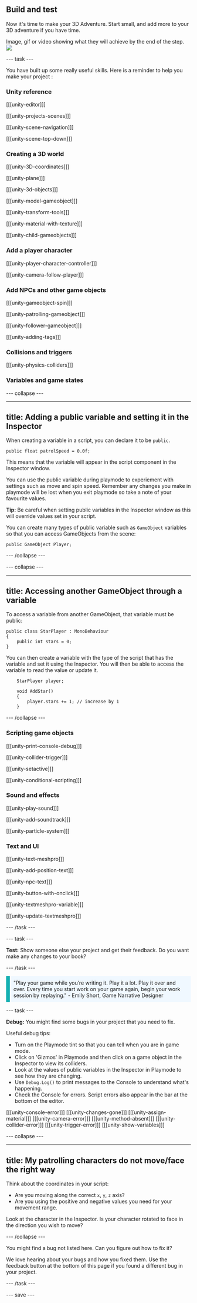 ## Build and test

Now it's time to make your 3D Adventure. Start small, and add more to your 3D adventure if you have time.

Image, gif or video showing what they will achieve by the end of the step. ![](images/image.png)


--- task ---

You have built up some really useful skills. Here is a reminder to help you make your project : 

### Unity reference

[[[unity-editor]]]

[[[unity-projects-scenes]]]

[[[unity-scene-navigation]]]

[[[unity-scene-top-down]]]


### Creating a 3D world

[[[unity-3D-coordinates]]]

[[[unity-plane]]]

[[[unity-3d-objects]]]

[[[unity-model-gameobject]]]

[[[unity-transform-tools]]]

[[[unity-material-with-texture]]]

[[[unity-child-gameobjects]]]


### Add a player character

[[[unity-player-character-controller]]]

[[[unity-camera-follow-player]]]


### Add NPCs and other game objects

[[[unity-gameobject-spin]]]

[[[unity-patrolling-gameobject]]]

[[[unity-follower-gameobject]]]

[[[unity-adding-tags]]]


### Collisions and triggers

[[[unity-physics-colliders]]]


### Variables and game states

--- collapse ---

---
title: Adding a public variable and setting it in the Inspector
---

When creating a variable in a script, you can declare it to be `public`. 

```
public float patrolSpeed = 0.0f;
```

This means that the variable will appear in the script component in the Inspector window. 

You can use the public variable during playmode to experiement with settings such as move and spin speed. Remember any changes you make in playmode will be lost when you exit playmode so take a note of your favourite values. 

**Tip:** Be careful when setting public variables in the Inspector window as this will override values set in your script. 

You can create many types of public variable such as `GameObject` variables so that you can access GameObjects from the scene:

```
public GameObject Player;
```

--- /collapse ---

--- collapse ---

---
title: Accessing another GameObject through a variable
---

To access a variable from another GameObject, that variable must be public:

```
public class StarPlayer : MonoBehaviour
{
    public int stars = 0; 
}
```

You can then create a variable with the type of the script that has the variable and set it using the Inspector. You will then be able to access the variable to read the value or update it. 

```
    StarPlayer player;

    void AddStar()
    {
        player.stars += 1; // increase by 1
    }

```

--- /collapse ---


### Scripting game objects

[[[unity-print-console-debug]]]

[[[unity-collider-trigger]]]

[[[unity-setactive]]]

[[[unity-conditional-scripting]]]


### Sound and effects

[[[unity-play-sound]]]

[[[unity-add-soundtrack]]]

[[[unity-particle-system]]]


### Text and UI

[[[unity-text-meshpro]]]

[[[unity-add-position-text]]]

[[[unity-npc-text]]]

[[[unity-button-with-onclick]]]

[[[unity-textmeshpro-variable]]]

[[[unity-update-textmeshpro]]]

--- /task ---



--- task ---

**Test:** Show someone else your project and get their feedback. Do you want make any changes to your book? 

--- /task ---

<p style="border-left: solid; border-width:10px; border-color: #0faeb0; background-color: aliceblue; padding: 10px;">"Play your game while you’re writing it. Play it a lot. Play it over and over. Every time you start work on your game again, begin your work session by replaying." - Emily Short, Game Narrative Designer</p>

--- task ---

**Debug:** You might find some bugs in your project that you need to fix. 

Useful debug tips:
- Turn on the Playmode tint so that you can tell when you are in game mode.
- Click on 'Gizmos' in Playmode and then click on a game object in the Inspector to view its colliders.
- Look at the values of public variables in the Inspector in Playmode to see how they are changing. 
- Use `Debug.Log()` to print messages to the Console to understand what's happening. 
- Check the Console for errors. Script errors also appear in the bar at the bottom of the editor. 

[[[unity-console-error]]]
[[[unity-changes-gone]]]
[[[unity-assign-material]]]
[[[unity-camera-error]]]
[[[unity-method-absent]]]
[[[unity-collider-error]]]
[[[unity-trigger-error]]]
[[[unity-show-variables]]]

--- collapse ---

---
title: My patrolling characters do not move/face the right way
---

Think about the coordinates in your script: 
+ Are you moving along the correct `x`, `y`, `z` axis? 
+ Are you using the positive and negative values you need for your movement range.

Look at the character in the Inspector. Is your character rotated to face in the direction you wish to move?  

--- /collapse ---

You might find a bug not listed here. Can you figure out how to fix it?

We love hearing about your bugs and how you fixed them. Use the feedback button at the bottom of this page if you found a different bug in your project.

--- /task ---


--- save ---
